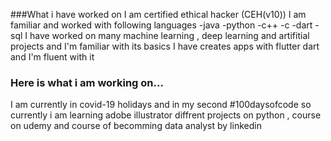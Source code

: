 ###What i have worked on
I am certified ethical hacker (CEH(v10))
I am familiar and worked with following languages
-java
-python
-c++
-c
-dart
-sql
I have worked on many machine learning , deep learning and artifitial projects and I'm familiar with its basics
I have creates apps with flutter dart and I'm fluent with it

### Here is what i am working on...
I am currently in covid-19 holidays and in my second #100daysofcode
so currently i am learning adobe illustrator 
diffrent projects on python , course on udemy
and course of becomming data analyst by linkedin

